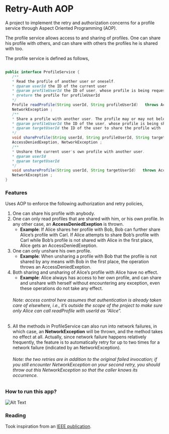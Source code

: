 # Retry-Auth AOP
A project to implement the retry and authorization concerns for a profile service through Aspect Oriented Programming (AOP).

The profile service allows access to and sharing of profiles. One can share his profile with others, and can share with others the profiles he is shared with too.

The profile service is defined as follows,
```java

public interface ProfileService { 
   /**
   * Read the profile of another user or oneself.
   * @param userId the ID of the current user
   * @param profileUserId the ID of user, whose profile is being requested
   * @return the profile for profileUserId
   */
   Profile readProfile(String userId, String profileUserId)   throws AccessDeniedExeption,
   NetworkException ;
   /**
   * Share a profile with another user. The profile may or may not belong to the current user. * @param userId the ID of the current user
   * @param profileUserId the ID of the user, whose profile is being shared
   * @param targetUserId the ID of the user to share the profile with
   */
   void shareProfile(String userId, String profileUserId, String targetUserId)   throws
   AccessDeniedExeption, NetworkException ;
   /**
   * Unshare the current user's own profile with another user.
   * @param userId
   * @param targetUserId
   */
   void unshareProfile(String userId, String targetUserId)   throws AccessDeniedExeption,
   NetworkException ; 
}
```
### Features
Uses AOP to enforce the following authorization and retry policies,
1. One can share his profile with anybody.
2. One can only read profiles that are shared with him, or his own profile. In any other case, an **AccessDeniedExeption** is thrown.
    * **Example**: If Alice shares her profile with Bob, Bob can further share Alice’s profile with Carl. If Alice attempts to share Bob’s profile with Carl while Bob’s profile is not shared with Alice in the first place, Alice gets an AccessDeniedExeption.
3. One can only unshare his own profile. 
    * **Example**: When unsharing a profile with Bob that the profile is not shared by any means with Bob in the first place, the operation throws an AccessDeniedExeption.
4. Both sharing and unsharing of Alice’s profile with Alice have no effect.
    * **Example**: Alice always has access to her own profile, and can share and unshare with herself without encountering any exception, even these operations do not take any effect.
   ###### Note: access control here assumes that authentication is already taken care of elsewhere, i.e., it’s outside the scope of the project to make sure only Alice can call readProfile with userId as “Alice”.    
5. All the methods in ProfileService can also run into network failures, in which case, an **NetworkException**  will be thrown, and the method takes no effect at all. Actually, since network failure happens relatively frequently, the feature is to automatically retry for up to two times for a network failure (indicated by an NetworkException). 
   ###### Note: the two retries are in addition to the original failed invocation; if you still encounter NetworkException on your second retry, you should throw out this NetworkException so that the caller knows its occurrence.
 
### How to run this app?
![Alt Text](https://github.com/nilamdeka23/Aspect/blob/master/gif/AOP.gif)

### Reading
Took inspiration from an [IEEE publication](http://ieeexplore.ieee.org/document/5234317/).


    
    
